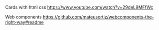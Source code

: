 Cards with html css
https://www.youtube.com/watch?v=29deL9MFfWc

Web components
https://github.com/mateusortiz/webcomponents-the-right-way#readme
